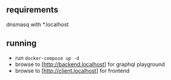 ## requirements

dnsmasq with *.localhost

## running

* run `docker-compose up -d`
* browse to [http://backend.localhost] for graphql playground
* browse to [http://client.localhost] for frontend


